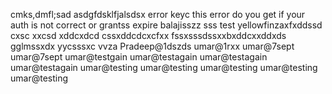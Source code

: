 
cmks,dmfl;sad
asdgfdsklfjalsdsx
error keyc
this error do you get if your auth is not correct or grantss expire balajisszz
sss
test yellowfinzaxfxddssd
cxsc
xxcsd xddcxdcd
cssxddcdcxcfxx
fssxsssdssxxbxddcxxddxds
gglmssxdx
yycsssxc
vvza
Pradeep@1dszds
umar@1rxx
umar@7sept
umar@7sept
umar@testgain
umar@testagain
umar@testagain
umar@testagain
umar@testing
umar@testing
umar@testing
umar@testing
umar@testing
